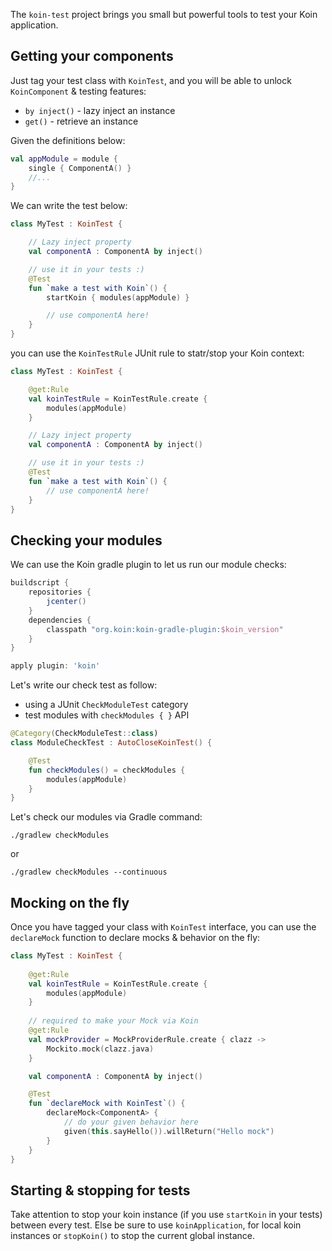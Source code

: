 

The `koin-test` project brings you small but powerful tools to test your Koin application.

## Getting your components

Just tag your test class with `KoinTest`, and you will be able to unlock `KoinComponent` & testing features:

* `by inject()` - lazy inject an instance
* `get()` - retrieve an instance

Given the definitions below:

```kotlin
val appModule = module {
    single { ComponentA() }
    //...
}
```

We can write the test below:

```kotlin
class MyTest : KoinTest {

    // Lazy inject property
    val componentA : ComponentA by inject()

    // use it in your tests :)
    @Test
    fun `make a test with Koin`() {
        startKoin { modules(appModule) }

        // use componentA here!
    }
}
```

you can use the `KoinTestRule` JUnit rule to statr/stop  your Koin context:

```kotlin
class MyTest : KoinTest {

    @get:Rule
    val koinTestRule = KoinTestRule.create {
        modules(appModule)
    }

    // Lazy inject property
    val componentA : ComponentA by inject()

    // use it in your tests :)
    @Test
    fun `make a test with Koin`() {
        // use componentA here!
    }
}
```

## Checking your modules

We can use the Koin gradle plugin to let us run our module checks:

```gradle
buildscript {
    repositories {
        jcenter()
    }
    dependencies {
        classpath "org.koin:koin-gradle-plugin:$koin_version"
    }
}

apply plugin: 'koin'
```

Let's write our check test as follow:
- using a JUnit `CheckModuleTest` category
- test modules with `checkModules { }` API

```kotlin
@Category(CheckModuleTest::class)
class ModuleCheckTest : AutoCloseKoinTest() {

    @Test
    fun checkModules() = checkModules {
        modules(appModule)
    }
}
```

Let's check our modules via Gradle command:

```
./gradlew checkModules
```

or 

```
./gradlew checkModules --continuous
```

## Mocking on the fly

Once you have tagged your class with `KoinTest` interface, you can use the `declareMock` function to declare mocks & behavior on the fly:

```kotlin
class MyTest : KoinTest {
    
    @get:Rule
    val koinTestRule = KoinTestRule.create {
        modules(appModule)
    }
    
    // required to make your Mock via Koin
    @get:Rule
    val mockProvider = MockProviderRule.create { clazz ->
        Mockito.mock(clazz.java)
    }

    val componentA : ComponentA by inject()

    @Test
    fun `declareMock with KoinTest`() {
        declareMock<ComponentA> {
            // do your given behavior here
            given(this.sayHello()).willReturn("Hello mock")
        }
    }
}
```

## Starting & stopping for tests

Take attention to stop your koin instance (if you use `startKoin` in your tests) between every test. Else be sure to use `koinApplication`, for local koin instances or `stopKoin()` to stop the current global instance.


